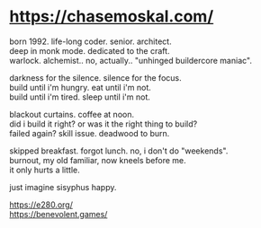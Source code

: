 
# https://chasemoskal.com/

born 1992. life-long coder. senior. architect.  
deep in monk mode. dedicated to the craft.  
warlock. alchemist.. no, actually.. "unhinged buildercore maniac".  

darkness for the silence. silence for the focus.  
build until i'm hungry. eat until i'm not.  
build until i'm tired. sleep until i'm not.  

blackout curtains. coffee at noon.  
did i build it right? or was it the right thing to build?  
failed again? skill issue. deadwood to burn.  

skipped breakfast. forgot lunch. no, i don't do "weekends".  
burnout, my old familiar, now kneels before me.  
it only hurts a little.  

just imagine sisyphus happy.  

https://e280.org/  
https://benevolent.games/  

